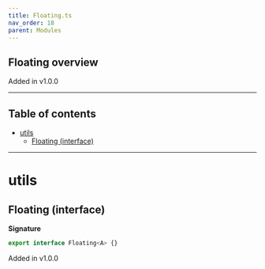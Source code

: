 ```yaml
---
title: Floating.ts
nav_order: 18
parent: Modules
---
```


## Floating overview

Added in v1.0.0

---

<h2 class="text-delta">Table of contents</h2>

- [utils](#utils)
  - [Floating (interface)](#floating-interface)

---

# utils

## Floating (interface)

**Signature**

```ts
export interface Floating<A> {}
```

Added in v1.0.0
